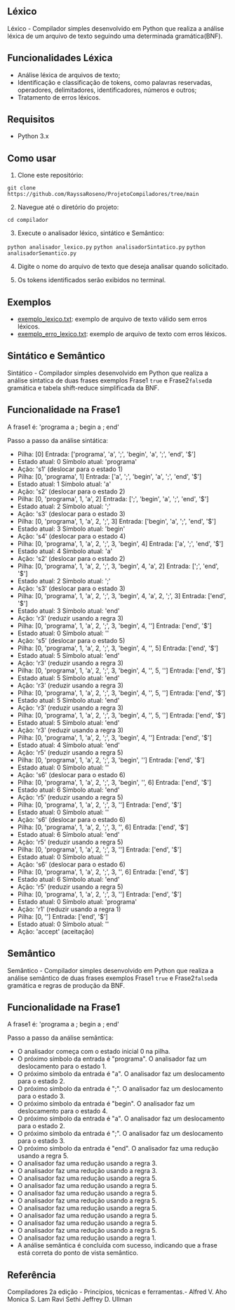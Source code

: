 ## Léxico 

Léxico - Compilador simples desenvolvido em Python que realiza a análise léxica de um arquivo de texto seguindo uma determinada gramática(BNF).

## Funcionalidades Léxica

- Análise léxica de arquivos de texto;
- Identificação e classificação de tokens, como palavras reservadas, operadores, delimitadores, identificadores, números e outros;
- Tratamento de erros léxicos.

## Requisitos

- Python 3.x

## Como usar

    
  1. Clone este repositório:
    
``git clone https://github.com/RayssaRoseno/ProjetoCompiladores/tree/main``


  2. Navegue até o diretório do projeto:

``cd compilador``


  3. Execute o analisador léxico, sintático e Semântico:
  
``python analisador_lexico.py``
``python analisadorSintatico.py``
``python analisadorSemantico.py``


  4. Digite o nome do arquivo de texto que deseja analisar quando solicitado.

  5. Os tokens identificados serão exibidos no terminal.

## Exemplos

- [exemplo_lexico.txt](https://github.com/RayssaRoseno/ProjetoCompiladores/blob/main/analisadorLexico/exemplo.txt): exemplo de arquivo de texto válido sem erros léxicos.
- [exemplo_erro_lexico.txt](https://github.com/RayssaRoseno/ProjetoCompiladores/blob/main/analisadorLexico/exemplo_erro_lexico.txt): exemplo de arquivo de texto com erros léxicos.

## Sintático e Semântico

Sintático - Compilador simples desenvolvido em Python que realiza a análise sintatica de duas frases exemplos Frase1 ``true`` e Frase2``false``da gramática e tabela shift-reduce simplificada da BNF.

## Funcionalidade na Frase1

A frase1 é: 'programa a ; begin a ; end'

Passo a passo da análise sintática:

- Pilha: [0] Entrada: ['programa', 'a', ';', 'begin', 'a', ';', 'end', '$']
- Estado atual: 0 Símbolo atual: 'programa'
- Ação: 's1' (deslocar para o estado 1)
- Pilha: [0, 'programa', 1] Entrada: ['a', ';', 'begin', 'a', ';', 'end', '$']
- Estado atual: 1 Símbolo atual: 'a'
- Ação: 's2' (deslocar para o estado 2)
- Pilha: [0, 'programa', 1, 'a', 2] Entrada: [';', 'begin', 'a', ';', 'end', '$']
- Estado atual: 2 Símbolo atual: ';'
- Ação: 's3' (deslocar para o estado 3)
- Pilha: [0, 'programa', 1, 'a', 2, ';', 3] Entrada: ['begin', 'a', ';', 'end', '$']
- Estado atual: 3 Símbolo atual: 'begin'
- Ação: 's4' (deslocar para o estado 4)
- Pilha: [0, 'programa', 1, 'a', 2, ';', 3, 'begin', 4] Entrada: ['a', ';', 'end', '$']
- Estado atual: 4 Símbolo atual: 'a'
- Ação: 's2' (deslocar para o estado 2)
- Pilha: [0, 'programa', 1, 'a', 2, ';', 3, 'begin', 4, 'a', 2] Entrada: [';', 'end', '$']
- Estado atual: 2 Símbolo atual: ';'
- Ação: 's3' (deslocar para o estado 3)
- Pilha: [0, 'programa', 1, 'a', 2, ';', 3, 'begin', 4, 'a', 2, ';', 3] Entrada: ['end', '$']
- Estado atual: 3 Símbolo atual: 'end'
- Ação: 'r3' (reduzir usando a regra 3)
- Pilha: [0, 'programa', 1, 'a', 2, ';', 3, 'begin', 4, '<sentencas>'] Entrada: ['end', '$']
- Estado atual: 0 Símbolo atual: '<sentencas>'
- Ação: 's5' (deslocar para o estado 5)
- Pilha: [0, 'programa', 1, 'a', 2, ';', 3, 'begin', 4, '<sentencas>', 5] Entrada: ['end', '$']
- Estado atual: 5 Símbolo atual: 'end'
- Ação: 'r3' (reduzir usando a regra 3)
- Pilha: [0, 'programa', 1, 'a', 2, ';', 3, 'begin', 4, '<sentencas>', 5, '<sentencas>'] Entrada: ['end', '$']
- Estado atual: 5 Símbolo atual: 'end'
- Ação: 'r3' (reduzir usando a regra 3)
- Pilha: [0, 'programa', 1, 'a', 2, ';', 3, 'begin', 4, '<sentencas>', 5, '<sentencas>'] Entrada: ['end', '$']
- Estado atual: 5 Símbolo atual: 'end'
- Ação: 'r3' (reduzir usando a regra 3)
- Pilha: [0, 'programa', 1, 'a', 2, ';', 3, 'begin', 4, '<sentencas>', 5, '<sentencas>'] Entrada: ['end', '$']
- Estado atual: 5 Símbolo atual: 'end'
- Ação: 'r3' (reduzir usando a regra 3)
- Pilha: [0, 'programa', 1, 'a', 2, ';', 3, 'begin', 4, '<sentencas>'] Entrada: ['end', '$']
- Estado atual: 4 Símbolo atual: 'end'
- Ação: 'r5' (reduzir usando a regra 5)
- Pilha: [0, 'programa', 1, 'a', 2, ';', 3, 'begin', '<corpo>'] Entrada: ['end', '$']
- Estado atual: 0 Símbolo atual: '<corpo>'
- Ação: 's6' (deslocar para o estado 6)
- Pilha: [0, 'programa', 1, 'a', 2, ';', 3, 'begin', '<corpo>', 6] Entrada: ['end', '$']
- Estado atual: 6 Símbolo atual: 'end'
- Ação: 'r5' (reduzir usando a regra 5)
- Pilha: [0, 'programa', 1, 'a', 2, ';', 3, '<corpo>'] Entrada: ['end', '$']
- Estado atual: 0 Símbolo atual: '<corpo>'
- Ação: 's6' (deslocar para o estado 6)
- Pilha: [0, 'programa', 1, 'a', 2, ';', 3, '<corpo>', 6] Entrada: ['end', '$']
- Estado atual: 6 Símbolo atual: 'end'
- Ação: 'r5' (reduzir usando a regra 5)
- Pilha: [0, 'programa', 1, 'a', 2, ';', 3, '<corpo>'] Entrada: ['end', '$']
- Estado atual: 0 Símbolo atual: '<corpo>'
- Ação: 's6' (deslocar para o estado 6)
- Pilha: [0, 'programa', 1, 'a', 2, ';', 3, '<corpo>', 6] Entrada: ['end', '$']
- Estado atual: 6 Símbolo atual: 'end'
- Ação: 'r5' (reduzir usando a regra 5)
- Pilha: [0, 'programa', 1, 'a', 2, ';', 3, '<corpo>'] Entrada: ['end', '$']
- Estado atual: 0 Símbolo atual: 'programa'
- Ação: 'r1' (reduzir usando a regra 1)
- Pilha: [0, '<programa>'] Entrada: ['end', '$']
- Estado atual: 0 Símbolo atual: '<programa>'
- Ação: 'accept' (aceitação)

## Semântico

Semântico - Compilador simples desenvolvido em Python que realiza a análise semântico de duas frases exemplos Frase1 ``true`` e Frase2``false``da gramática e regras de produção da BNF. 

## Funcionalidade na Frase1

A frase1 é: 'programa a ; begin a ; end'

Passo a passo da análise semântica:

- O analisador começa com o estado inicial 0 na pilha.
- O próximo símbolo da entrada é "programa". O analisador faz um deslocamento para o estado 1.
- O próximo símbolo da entrada é "a". O analisador faz um deslocamento para o estado 2.
- O próximo símbolo da entrada é ";". O analisador faz um deslocamento para o estado 3.
- O próximo símbolo da entrada é "begin". O analisador faz um deslocamento para o estado 4.
- O próximo símbolo da entrada é "a". O analisador faz um deslocamento para o estado 2.
- O próximo símbolo da entrada é ";". O analisador faz um deslocamento para o estado 3.
- O próximo símbolo da entrada é "end". O analisador faz uma redução usando a regra 5.
- O analisador faz uma redução usando a regra 3.
- O analisador faz uma redução usando a regra 3.
- O analisador faz uma redução usando a regra 5.
- O analisador faz uma redução usando a regra 5.
- O analisador faz uma redução usando a regra 5.
- O analisador faz uma redução usando a regra 5.
- O analisador faz uma redução usando a regra 5.
- O analisador faz uma redução usando a regra 5.
- O analisador faz uma redução usando a regra 5.
- O analisador faz uma redução usando a regra 5.
- O analisador faz uma redução usando a regra 1.
- A análise semântica é concluída com sucesso, indicando que a frase está correta do ponto de vista semântico.

## Referência

Compiladores 2a edição - Princípios, técnicas e ferramentas.- Alfred V. Aho Monica S. Lam Ravi Sethi Jeffrey D. Ullman
